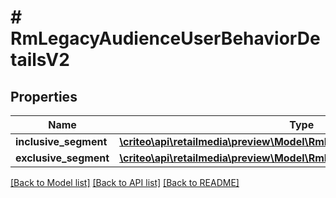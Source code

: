 # # RmLegacyAudienceUserBehaviorDetailsV2

## Properties

Name | Type | Description | Notes
------------ | ------------- | ------------- | -------------
**inclusive_segment** | [**\criteo\api\retailmedia\preview\Model\RmLegacySegmentUserBehaviorV2**](RmLegacySegmentUserBehaviorV2.md) |  |
**exclusive_segment** | [**\criteo\api\retailmedia\preview\Model\RmLegacySegmentUserBehaviorV2**](RmLegacySegmentUserBehaviorV2.md) |  | [optional]

[[Back to Model list]](../../README.md#models) [[Back to API list]](../../README.md#endpoints) [[Back to README]](../../README.md)
